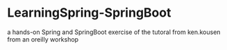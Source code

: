 # LearningSpring-SpringBoot
a hands-on Spring and SpringBoot exercise of the tutoral from ken.kousen from an oreilly workshop
